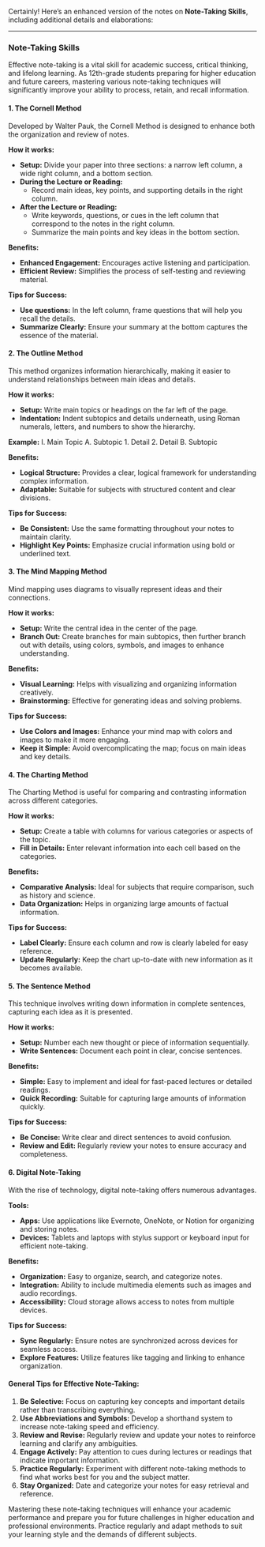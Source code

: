 Certainly! Here’s an enhanced version of the notes on **Note-Taking Skills**, including additional details and elaborations:

---

### Note-Taking Skills

Effective note-taking is a vital skill for academic success, critical thinking, and lifelong learning. As 12th-grade students preparing for higher education and future careers, mastering various note-taking techniques will significantly improve your ability to process, retain, and recall information.

#### **1. The Cornell Method**

Developed by Walter Pauk, the Cornell Method is designed to enhance both the organization and review of notes.

**How it works:**
- **Setup:** Divide your paper into three sections: a narrow left column, a wide right column, and a bottom section.
- **During the Lecture or Reading:**
  - Record main ideas, key points, and supporting details in the right column.
- **After the Lecture or Reading:**
  - Write keywords, questions, or cues in the left column that correspond to the notes in the right column.
  - Summarize the main points and key ideas in the bottom section.

**Benefits:**
- **Enhanced Engagement:** Encourages active listening and participation.
- **Efficient Review:** Simplifies the process of self-testing and reviewing material.

**Tips for Success:**
- **Use questions:** In the left column, frame questions that will help you recall the details.
- **Summarize Clearly:** Ensure your summary at the bottom captures the essence of the material.

#### **2. The Outline Method**

This method organizes information hierarchically, making it easier to understand relationships between main ideas and details.

**How it works:**
- **Setup:** Write main topics or headings on the far left of the page.
- **Indentation:** Indent subtopics and details underneath, using Roman numerals, letters, and numbers to show the hierarchy.

**Example:**
I. Main Topic
   A. Subtopic
      1. Detail
      2. Detail
   B. Subtopic

**Benefits:**
- **Logical Structure:** Provides a clear, logical framework for understanding complex information.
- **Adaptable:** Suitable for subjects with structured content and clear divisions.

**Tips for Success:**
- **Be Consistent:** Use the same formatting throughout your notes to maintain clarity.
- **Highlight Key Points:** Emphasize crucial information using bold or underlined text.

#### **3. The Mind Mapping Method**

Mind mapping uses diagrams to visually represent ideas and their connections.

**How it works:**
- **Setup:** Write the central idea in the center of the page.
- **Branch Out:** Create branches for main subtopics, then further branch out with details, using colors, symbols, and images to enhance understanding.

**Benefits:**
- **Visual Learning:** Helps with visualizing and organizing information creatively.
- **Brainstorming:** Effective for generating ideas and solving problems.

**Tips for Success:**
- **Use Colors and Images:** Enhance your mind map with colors and images to make it more engaging.
- **Keep it Simple:** Avoid overcomplicating the map; focus on main ideas and key details.

#### **4. The Charting Method**

The Charting Method is useful for comparing and contrasting information across different categories.

**How it works:**
- **Setup:** Create a table with columns for various categories or aspects of the topic.
- **Fill in Details:** Enter relevant information into each cell based on the categories.

**Benefits:**
- **Comparative Analysis:** Ideal for subjects that require comparison, such as history and science.
- **Data Organization:** Helps in organizing large amounts of factual information.

**Tips for Success:**
- **Label Clearly:** Ensure each column and row is clearly labeled for easy reference.
- **Update Regularly:** Keep the chart up-to-date with new information as it becomes available.

#### **5. The Sentence Method**

This technique involves writing down information in complete sentences, capturing each idea as it is presented.

**How it works:**
- **Setup:** Number each new thought or piece of information sequentially.
- **Write Sentences:** Document each point in clear, concise sentences.

**Benefits:**
- **Simple:** Easy to implement and ideal for fast-paced lectures or detailed readings.
- **Quick Recording:** Suitable for capturing large amounts of information quickly.

**Tips for Success:**
- **Be Concise:** Write clear and direct sentences to avoid confusion.
- **Review and Edit:** Regularly review your notes to ensure accuracy and completeness.

#### **6. Digital Note-Taking**

With the rise of technology, digital note-taking offers numerous advantages.

**Tools:**
- **Apps:** Use applications like Evernote, OneNote, or Notion for organizing and storing notes.
- **Devices:** Tablets and laptops with stylus support or keyboard input for efficient note-taking.

**Benefits:**
- **Organization:** Easy to organize, search, and categorize notes.
- **Integration:** Ability to include multimedia elements such as images and audio recordings.
- **Accessibility:** Cloud storage allows access to notes from multiple devices.

**Tips for Success:**
- **Sync Regularly:** Ensure notes are synchronized across devices for seamless access.
- **Explore Features:** Utilize features like tagging and linking to enhance organization.

#### **General Tips for Effective Note-Taking:**

1. **Be Selective:** Focus on capturing key concepts and important details rather than transcribing everything.
2. **Use Abbreviations and Symbols:** Develop a shorthand system to increase note-taking speed and efficiency.
3. **Review and Revise:** Regularly review and update your notes to reinforce learning and clarify any ambiguities.
4. **Engage Actively:** Pay attention to cues during lectures or readings that indicate important information.
5. **Practice Regularly:** Experiment with different note-taking methods to find what works best for you and the subject matter.
6. **Stay Organized:** Date and categorize your notes for easy retrieval and reference.

Mastering these note-taking techniques will enhance your academic performance and prepare you for future challenges in higher education and professional environments. Practice regularly and adapt methods to suit your learning style and the demands of different subjects.
